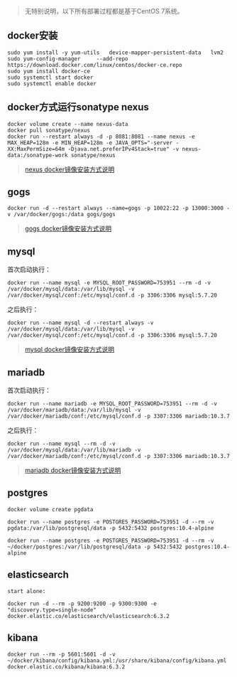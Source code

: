 > 无特别说明，以下所有部署过程都是基于CentOS 7系统。

## docker安装

	sudo yum install -y yum-utils   device-mapper-persistent-data   lvm2
	sudo yum-config-manager     --add-repo     https://download.docker.com/linux/centos/docker-ce.repo
	sudo yum install docker-ce
	sudo systemctl start docker
	sudo systemctl enable docker
	
## docker方式运行sonatype nexus

	docker volume create --name nexus-data
	docker pull sonatype/nexus
	docker run --restart always -d -p 8081:8081 --name nexus -e MAX_HEAP=128m -e MIN_HEAP=128m -e JAVA_OPTS="-server -XX:MaxPermSize=64m -Djava.net.preferIPv4Stack=true" -v nexus-data:/sonatype-work sonatype/nexus
	
> [nexus docker镜像安装方式说明](https://hub.docker.com/r/sonatype/nexus/)
	
## gogs
	
	docker run -d --restart always --name=gogs -p 10022:22 -p 13000:3000 -v /var/docker/gogs:/data gogs/gogs
	
> [gogs docker镜像安装方式说明](https://github.com/gogits/gogs/tree/master/docker)

## mysql

首次启动执行：

	docker run --name mysql -e MYSQL_ROOT_PASSWORD=753951 --rm -d -v /var/docker/mysql/data:/var/lib/mysql -v /var/docker/mysql/conf:/etc/mysql/conf.d -p 3306:3306 mysql:5.7.20
	
之后执行：
	
	docker run --name mysql -d --restart always -v /var/docker/mysql/data:/var/lib/mysql -v /var/docker/mysql/conf:/etc/mysql/conf.d -p 3306:3306 mysql:5.7.20

> [mysql docker镜像安装方式说明](https://hub.docker.com/r/library/mysql/)


## mariadb

首次启动执行：

	docker run --name mariadb -e MYSQL_ROOT_PASSWORD=753951 --rm -d -v /var/docker/mariadb/data:/var/lib/mysql -v /var/docker/mariadb/conf:/etc/mysql/conf.d -p 3307:3306 mariadb:10.3.7
	
之后执行：
	
	docker run --name mysql --rm -d -v /var/docker/mysql/data:/var/lib/mariadb -v /var/docker/mariadb/conf:/etc/mysql/conf.d -p 3307:3306 mariadb:10.3.7

> [mariadb docker镜像安装方式说明](https://hub.docker.com/_/mariadb/)

## postgres

	docker volume create pgdata
	
	docker run --name postgres -e POSTGRES_PASSWORD=753951 -d --rm -v pgdata:/var/lib/postgresql/data -p 5432:5432 postgres:10.4-alpine
	
	docker run --name postgres -e POSTGRES_PASSWORD=753951 -d --rm -v ~/docker/postgres:/var/lib/postgresql/data -p 5432:5432 postgres:10.4-alpine

## elasticsearch

	start alone:

	docker run -d --rm -p 9200:9200 -p 9300:9300 -e "discovery.type=single-node" docker.elastic.co/elasticsearch/elasticsearch:6.3.2

## kibana

	docker run --rm -p 5601:5601 -d -v ~/docker/kibana/config/kibana.yml:/usr/share/kibana/config/kibana.yml docker.elastic.co/kibana/kibana:6.3.2